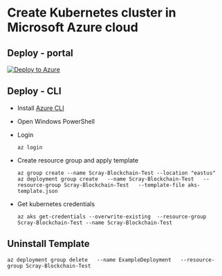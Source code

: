 # Create Kubernetes cluster in Microsoft Azure cloud

## Deploy - portal
[![Deploy to Azure](https://aka.ms/deploytoazurebutton)](https://portal.azure.com/#create/Microsoft.Template/uri/https%3A%2F%2Fraw.githubusercontent.com%2Fscray%2Fscray%2Ffeature%2Fcloud-env%2Fprojects%2Finvoice-hyperledger-fabric%2Fdeployment-environments%2Fmicrosoft-azure%2Faks-template.json)

## Deploy - CLI
* Install [Azure CLI](https://docs.microsoft.com/de-de/cli/azure/install-azure-cli)
* Open Windows PowerShell
* Login
  ```
  az login
  ```
* Create resource group and apply template
  ```
  az group create --name Scray-Blockchain-Test --location "eastus"
  az deployment group create   --name Scray-Blockchain-Test   --resource-group Scray-Blockchain-Test   --template-file aks-template.json
  ```

* Get kubernetes credentials
  ```
  az aks get-credentials --overwrite-existing  --resource-group Scray-Blockchain-Test --name Scray-Blockchain-Test
  ```

## Uninstall Template

```
az deployment group delete   --name ExampleDeployment   --resource-group Scray-Blockchain-Test
```